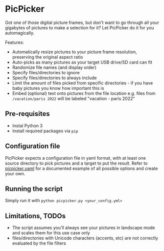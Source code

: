 # PicPicker

Got one of those digital picture frames, but don't want to go through all your gigabytes of pictures to make a selection for it? Let PicPicker do it for you automagically.

Features:
- Automatically resize pictures to your picture frame resolution, preserving the original aspect ratio
- Auto-picks as many pictures as your target USB drive/SD card can fit
- Randomize file names (and display order)
- Specify files/directories to ignore
- Specify files/directories to always include
- Limit the amount of files picked from specific directories - if you have baby pictures you know how important this is
- Embed (optional) text onto pictures from the file location e.g. files from `/vacation/paris 2022` will be labeled "vacation - paris 2022"

## Pre-requisites

- Instal Python 3
- Install required packages via `pip`

## Configuration file

PicPicker expects a configuration file in yaml format, with at least one source directory to pick pictures and a target to put the result. Refer to [picpicker.yaml](picpicker.yaml) for a documented example of all possible options and create your own.

## Running the script

Simply run it with `python picpicker.py <your_config.yml>`

## Limitations, TODOs

- The script assumes you'll always see your pictures in landscape mode and scales them for this use case only
- files/directories with Unicode characters (accents, etc) are not correctly evaluated by the file filters